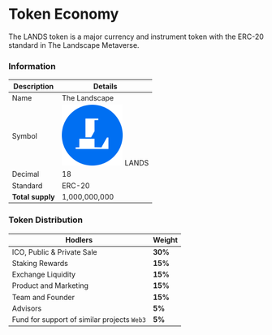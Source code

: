 # Token Economy

The LANDS token is a major currency and instrument token with the ERC-20 standard in The Landscape Metaverse.

### **Information** <a href="#token-information" id="token-information"></a>

| Description       | Details                                                                |
| ----------------- | ---------------------------------------------------------------------- |
| Name              | The Landscape                                                          |
| Symbol            | <img src="../.gitbook/assets/lands.png" alt="" data-size="line"> LANDS |
| Decimal           | 18                                                                     |
| Standard          | ERC-20                                                                 |
| **Total supply**  | 1,000,000,000                                                          |

### Token Distribution

| Hodlers                                     | Weight  |
| ------------------------------------------- | ------- |
| ICO, Public & Private Sale                  | **30%** |
| Staking Rewards                             | **15%** |
| Exchange Liquidity                          | **15%** |
| Product and Marketing                       | **15%** |
| Team and Founder                            | **15%** |
| Advisors                                    | **5%**  |
| Fund for support of similar projects `Web3` | **5%**  |
